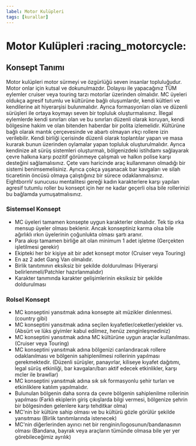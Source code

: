 ```yaml
---
label: Motor Kulüpleri
tags: [kurallar]
---
```


# Motor Kulüpleri :racing_motorcycle:
## Konsept Tanımı
Motor kulüpleri motor sürmeyi ve özgürlüğü seven insanlar topluluğudur. Motor onlar için kutsal ve dokunulmazdır. Dolayısı ile yapacağınız TÜM eylemler cruiser veya touring tarzı motorlar üzerinden olmalıdır. MC üyeleri oldukça agresif tutumlu ve kültürüne bağlı oluşumlardır, kendi kültleri ve kendilerine ait hiyerarşisi bulunmalıdır. Ayrıca formasyonları olan ve düzenli sürüşleri ile ortaya koymayı seven bir topluluk oluşturmalısınız. İllegal eylemlerde kendi sınırları olan ve bu sınırları düzenli olarak koruyan, kendi bölgesine hakim ve olan bitenden haberdar bir polita izlemelidir. Kültürüne bağlı olarak mantık çerçevesinde ve abartı olmayan ırkçı rollere izin verilebilir. Kendi birliği içerisinde düzenli olarak toplantılar yapan ve masa kurarak bunun üzerinden oylamalar yapan topluluk oluşturulmalıdır. Ayrıca kendinize ait sürüş sistemleri oluşturmalı, bölgenizdeki istihdamı sağlayarak çevre halkına karşı pozitif görünmeye çalışmalı ve halkın polise karşı desteğini sağlamalısınız. Çete vanı haricinde araç kullanmanın olmadığı bir sistemi benimsemelisiniz. Ayrıca çokça yaşanacak bar kavgaları ve silah ticaretinin öncüsü olmaya çalıştığınız bir sürece odaklanmalısınız. EightbornV sunucusu mentalitesi gereği kadın karakterlere karşı yapılan agresif tutumlu roller bu konsept için her ne kadar geçerli olsa bile rollerinizi bu bağlamda yumuşatmalısınız.

### Sistemsel Konsept
- MC üyeleri tamamen konsepte uygun karakterler olmalıdır. Tek tip ırka mensup üyeler olması beklenir. Ancak konseptiniz karma olsa bile ağırlıklı ırkın üyelerinin çoğunlukta olması şartı aranır. 
- Para akışı tamamen birliğe ait olan minimum 1 adet işletme (Gerçekten işletilmesi gerekir)
- Ekipteki her bir kişiye ait bir adet konsept motor (Cruiser veya Touring)
- En az 2 adet Gang Van olmalıdır.
- Birlik tanıtımının eksiksiz bir şekilde doldurulması (Hiyerarşi belirlenmeli/Patchler hazırlanmalıdır)
- Karakter tanımında karakter gelişimlerinin eksiksiz bir şekilde doldurulması

### Rolsel Konsept
- MC konseptini yansıtmak adına konsepte ait müzikler dinlenmesi. (country gibi)
- MC konseptini yansıtmak adına seçilen kıyafetler/ceketler/yelekler vs. (Absürt ve lüks giyimler kabul edilmez, henüz zenginleşmediniz)
- MC konseptini yansıtmak adına MC kültürüne uygun araçlar kullanılması. (Cruiser veya Touring)
- MC konseptini yansıtmak adına bölgenizi canlandıracak rollere odaklanılması ve bölgenin sahiplenilmesi rollerinin yapılması gerekmektedir. (Düzenli sürüşler, panayırlar, kiliseye kıyafet dağıtımı, legal sürüş etkinliği, bar kavgaları/barı aktif edecek etkinlikler, karşı mcler ile brawllar)
- MC konseptini yansıtmak adına sık sık formasyonlu şehir turları ve etkinliklere katılım yapılmalıdır.
- Bulunulan bölgenin daha sonra da çevre bölgenin sahiplenilme rollerinin yapılması (Farklı ekiplerin giriş çıkışlarda bilgi vermesi, bölgenize şehrin bir bölgesinden gelenlere karşı tehditkar olma)
- MC'nin bir kültüre sahip olması ve bu kültürü gözle görülür şekilde yansıtması (Birlik tanıtımlarında istenecek)
- MC'nin diğerlerinden ayırıcı net bir renginin/logosunun/bandanasının olması (Bandana, bayrak veya araçların tümünde olmasa bile yer yer görebileceğimiz ayrılık)
